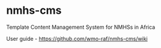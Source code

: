 # nmhs-cms
Template Content Management System for NMHSs in Africa

User guide - https://github.com/wmo-raf/nmhs-cms/wiki
